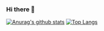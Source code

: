 ### Hi there 👋

[![Anurag's github stats](https://github-readme-stats.vercel.app/api?username=Coco1808&theme=dark)](https://github.com/anuraghazra/github-readme-stats)
[![Top Langs](https://github-readme-stats.vercel.app/api/top-langs/?username=Coco1808&layout=compact)](https://github.com/anuraghazra/github-readme-stats)
